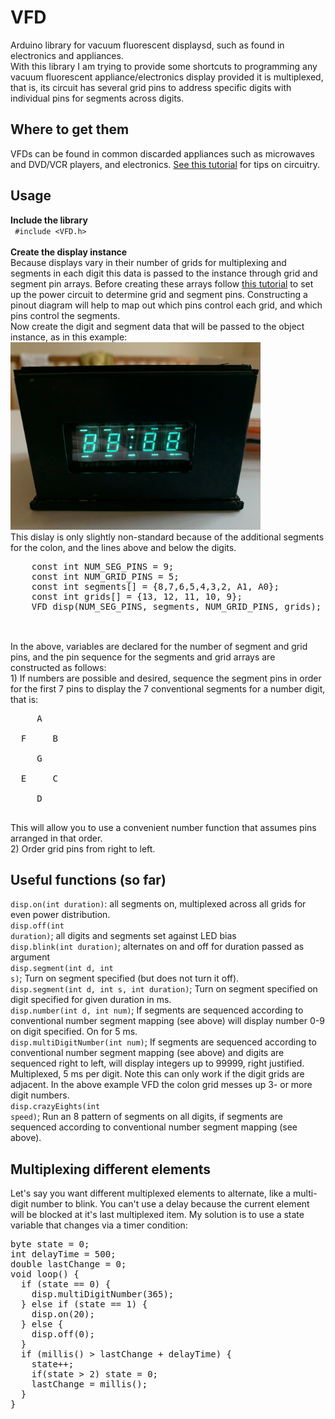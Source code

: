 # VFD
Arduino library for vacuum fluorescent displaysd, such as found in electronics and appliances.<br />
With this library I am trying to provide some shortcuts to programming any vacuum fluorescent appliance/electronics display provided it is multiplexed, that is, its circuit has several grid pins to address specific digits with individual pins for segments across digits. 
## Where to get them
VFDs can be found in common discarded appliances such as microwaves and DVD/VCR players, and electronics. <a href="https://metatek.blogspot.com/2020/01/vacuum-fluorescent-display-adventures.html" target="_blank">See this tutorial</a> for tips on circuitry.
## Usage
<b>Include the library</b><br />
<code>
  #include <VFD.h>
  </code>
  <br />
  <b>Create the display instance</b><br />
Because displays vary in their number of grids for multiplexing and segments in each digit this data is passed to the instance through grid and segment pin arrays. Before creating these arrays follow <a href="https://slomkowski.eu/tutorials/determining-the-pinout-of-the-unknown-vacuum-fluorescent-display/" target="_blank">this tutorial</a> to set up the power circuit to determine grid and segment pins. Constructing a pinout diagram will help to map out which pins control each grid, and which pins control the segments.<br />
Now create the digit and segment data that will be passed to the object instance, as in this example:<br />
  <img src="7segvfd.jpeg" width="400"><br />
  This dislay is only slightly non-standard because of the additional segments for the colon, and the lines above and below the digits.
  <pre>
	const int NUM_SEG_PINS = 9;
	const int NUM_GRID_PINS = 5;
	const int segments[] = {8,7,6,5,4,3,2, A1, A0};
	const int grids[] = {13, 12, 11, 10, 9};
	VFD disp(NUM_SEG_PINS, segments, NUM_GRID_PINS, grids);
  </pre>
  <br />
  In the above, variables are declared for the number of segment and grid pins, and the pin sequence for the segments and grid arrays are constructed as follows:<br />
  1) If numbers are possible and desired, sequence the segment pins in order for the first 7 pins to display the 7 conventional segments for a number digit, that is:
  <pre>
     A<br />
  F     B<br />
     G<br />
  E     C<br />
     D
     </pre>
  This will allow you to use a convenient number function that assumes pins arranged in that order.<br />
  2) Order grid pins from right to left.<br />
	
  ## Useful functions (so far)
  <code>disp.on(int duration)</code>: all segments on, multiplexed across all grids for even power distribution.<br />
	<code>disp.off(int duration)</code>; all digits and segments set against LED bias<br />
	<code>disp.blink(int duration)</code>; alternates on and off for duration passed as argument<br />
	<code>disp.segment(int d, int s)</code>; Turn on segment specified (but does not turn it off).<br />
	<code>disp.segment(int d, int s, int duration)</code>; Turn on segment specified on digit specified for given duration in ms.<br />
	<code>disp.number(int d, int num)</code>; If segments are sequenced according to conventional number segment mapping (see above) will display number 0-9 on digit specified. On for 5 ms.<br />
	<code>disp.multiDigitNumber(int num)</code>; If segments are sequenced according to conventional number segment mapping (see above) and digits are sequenced right to left, will display integers up to 99999, right justified. Multiplexed, 5 ms per digit. Note this can only work if the digit grids are adjacent. In the above example VFD the colon grid messes up 3- or more digit numbers.<br />
	<code>disp.crazyEights(int speed)</code>; Run an 8 pattern of segments on all digits, if segments are sequenced according to conventional number segment mapping (see above).
  ## Multiplexing different elements
  Let's say you want different multiplexed elements to alternate, like a multi-digit number to blink. You can't use a delay because the current element will be blocked at it's last multiplexed item. My solution is to use a state variable that changes via a timer condition:
  <pre>
byte state = 0;
int delayTime = 500;
double lastChange = 0;
void loop() {
  if (state == 0) {
    disp.multiDigitNumber(365);
  } else if (state == 1) {
    disp.on(20);
  } else {
    disp.off(0);
  }
  if (millis() > lastChange + delayTime) {
    state++;
    if(state > 2) state = 0;
    lastChange = millis();
  }
}</pre>
